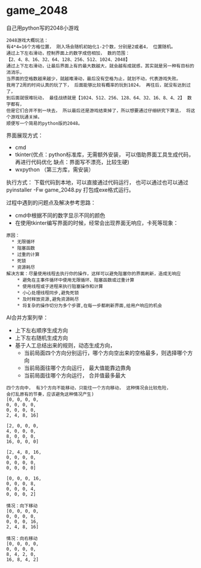 # game_2048
自己用python写的2048小游戏

    2048游戏大概玩法：
    有4*4=16个方格位置， 刚入场会随机初始化1-2个数，分别是2或者4， 位置随机。
    通过上下左右滑动，控制界面上的数字成倍相加， 数的范围：
    【2、4、8、16、32、64、128、256、512、1024、2048】
    通过上下左右滑动，让最后界面上有的最大数越大，就会越有成就感，其实就是另一种有目标的消消乐，
    当界面的空格数越来越少，就越难滑动，最后没有空格为止，就划不动，代表游戏失败。
    我用了2周的时间认真的玩了下， 后面能够比较有概率的玩到1024， 再往后，就没有达到过了，
    到后面就很难玩动， 最佳战绩就是【1024、512、256、128、64、32、16、8、4、2】 数字都有，
    但是它们合并不到一块去， 所以最后还是游戏结束掉了，所以想要通过仔细研究下算法， 将这个游戏玩通关掉。
    顺便写一个简易的python版的2048。

界面展现方式：
* cmd
* tkinter(优点：python标准库，无需额外安装， 可以借助界面工具生成代码，再进行代码优化  缺点：界面写不漂亮，比较生硬)
* wxpython （第三方库，需安装）


执行方式：
下载代码到本地，可以直接通过代码运行， 也可以通过也可以通过 pyinstaller -Fw game_2048.py 打包成exe格式运行。

过程中遇到的问题点及解决参考思路：
* cmd中根据不同的数字显示不同的颜色
* 在使用tkinter编写界面的时候，经常会出现界面无响应，卡死等现象：
```
原因：
  * 无限循环
  * 阻塞函数
  * 过重的计算
  * 死锁
  * 资源耗尽 
解决方案：尽量使用线程去执行你的操作，这样可以避免阻塞你的界面刷新，造成无响应
    * 避免在主事件循环中使用无限循环、阻塞函数或过重计算
    * 使用线程或子进程来执行阻塞操作和计算
    * 小心处理线程同步,避免死锁
    * 及时释放资源,避免资源耗尽
    * 将复杂的操作切分为多个步骤,在每一步都刷新界面,给用户响应的机会
   ```

AI合并方案列举：
* 上下左右顺序生成方向
* 上下左右随机生成方向
* 基于人工总结出来的规则，动态生成方向，
  * 当前局面四个方向分别运行，哪个方向空出来的空格最多，则选择哪个方向
  * 当前局面往哪个方向运行， 最大值能靠边靠角
  * 当前局面往哪个方向运行， 合并值最多最大
```
四个方向中， 有3个方向不能移动，只能往一个方向移动， 这种情况会比较危险，
会打乱原有的节奏，应该避免这种情况产生)
[0, 0, 0, 0,
0, 0, 0, 0,
0, 0, 0, 0,
2, 4, 8, 16]

[2, 0, 0, 0,
4, 0, 0, 0,
8, 0, 0, 0,
16, 0, 0, 0] 

[2, 4, 8, 16,
0, 0, 0, 0,
0, 0, 0, 0,
0, 0, 0, 0] 

[0, 0, 0, 16,
0, 0, 0, 8,
0, 0, 0, 4,
0, 0, 0, 2]

情况：向下移动
[0, 0, 0, 0,
0, 0, 0, 0,
0, 0, 0, 16,
2, 4, 8, 16]

情况：向右移动 
[0, 0, 0, 0,
0, 0, 0, 0,
8, 4, 2, 0,
16, 8, 4, 2]
```